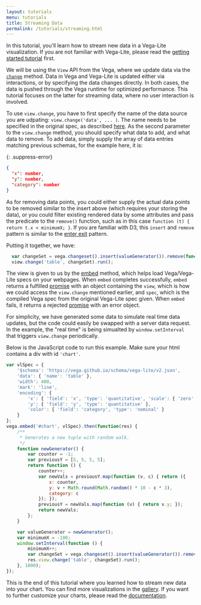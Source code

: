 ```yaml
---
layout: tutorials
menu: tutorials
title: Streaming Data
permalink: /tutorials/streaming.html
---
```


In this tutorial, you'll learn how to stream new data in a Vega-Lite visualization. If you are not familiar with Vega-Lite, please read the [getting started tutorial]({{site.baseurl}}/tutorials/getting_started.html) first.

We will be using the `View` API from the Vega, where we update data via the [`change`](https://vega.github.io/vega/docs/api/view/#data) method.  Data in Vega and Vega-Lite is updated either via interactions, or by specifying the data changes directly.  In both cases, the data is pushed through the Vega runtime for optimized performance.  This tutorial focuses on the latter for streaming data, where no user interaction is involved.

<div id="chart"></div>

To use `view.change`, you have to first specify the name of the data source you are udpating:  `view.change('data', ... )`.  The name needs to be specified in the original spec, as described [here]({{site.baseurl}}/docs/data.html#named).  As the second parameter to the `view.change` method, you should specify what data to add, and what data to remove.  To add data, simply supply the array of data entries matching previous schemas, for the example here, it is:

{: .suppress-error}
```json
{
  "x": number,
  "y": number,
  "category": number
}
```

As for removing data points, you could either supply the actual data points to be removed similar to the insert above (which requires your storing the data), or you could filter existing rendered data by some attributes and pass the predicate to the `remove()` function, such as in this case `function (t) { return t.x < minimumX; }`.  If you are familiar with D3, this `insert` and `remove` pattern is similar to the [enter exit](https://bost.ocks.org/mike/circles/#entering) pattern.

Putting it together, we have:

```js
  var changeSet = vega.changeset().insert(valueGenerator()).remove(function (t) { return t.x < minimumX; });
  view.change('table', changeSet).run();
```

The view is given to us by the [embed](https://github.com/vega/vega-embed) method, which helps load Vega/Vega-Lite specs on your webpages. When `embed` completes successfully, `embed` returns a fulfilled [promise](https://developer.mozilla.org/en-US/docs/Web/JavaScript/Reference/Global_Objects/Promise) with an object containing the `view`, which is how we could access the `view.change` mentioned earlier, and `spec`, which is the compiled Vega spec from the original Vega-Lite spec given. When `embed` fails, it returns a rejected [promise](https://developer.mozilla.org/en-US/docs/Web/JavaScript/Reference/Global_Objects/Promise) with an error object.

For simplicity, we have generated some data to simulate real time data updates, but the code could easily be swapped with a server data request.  In the example, the "real time" is being simualted by `window.setInterval` that triggers `view.change` periodically.

Below is the JavaScript code to run this example.  Make sure your html contains a div with id `'chart'`.

```js
var vlSpec = {
    '$schema': 'https://vega.github.io/schema/vega-lite/v2.json',
    'data': { 'name': 'table' },
    'width': 400,
    'mark': 'line',
    'encoding': {
        'x': { 'field': 'x', 'type': 'quantitative', 'scale': { 'zero': false } },
        'y': { 'field': 'y', 'type': 'quantitative' },
        'color': { 'field': 'category', 'type': 'nominal' }
    }
};
vega.embed('#chart', vlSpec).then(function(res) {
    /**
     * Generates a new tuple with random walk.
     */
    function newGenerator() {
        var counter = -1;
        var previousY = [5, 5, 5, 5];
        return function () {
            counter++;
            var newVals = previousY.map(function (v, c) { return ({
                x: counter,
                y: v + Math.round(Math.random() * 10 - c * 3),
                category: c
            }); });
            previousY = newVals.map(function (v) { return v.y; });
            return newVals;
        };
    }

    var valueGenerator = newGenerator();
    var minimumX = -100;
    window.setInterval(function () {
        minimumX++;
        var changeSet = vega.changeset().insert(valueGenerator()).remove(function (t) { return t.x < minimumX; });
        res.view.change('table', changeSet).run();
    }, 1000);
});
```

This is the end of this tutorial where you learned how to stream new data into your chart. You can find more visualizations in the [gallery]({{site.baseurl}}/examples/). If you want to further customize your charts, please read the [documentation]({{site.baseurl}}/docs/).

<script>
  window.onload = () => window.runStreamingExample('#chart');
</script>
